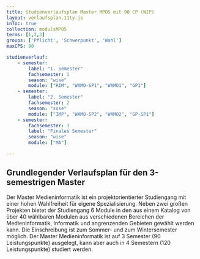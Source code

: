 ```yaml
---
title: Studienverlaufsplan Master MPO5 mit 90 CP (WIP)
layout: verlaufsplan.11ty.js
inToc: true
collection: modulsMPO5
terms: [1,2,3]
groups: ['Pflicht', 'Schwerpunkt', 'Wahl']
maxCPS: 90

studienverlauf:
    - semester:
        label: "1. Semester"
        fachsemester: 1
        season: "wise"
        module: ["RIM", "WAMO-SP1", "WAMO1", "GP1"]
    - semester:
        label: "2. Semester"
        fachsemester: 2
        season: "sose"
        module: ["IMP", "WAMO-SP2", "WAMO2", "GP-SP1"]
    - semester:
        fachsemester: 3
        label: "Finales Semester"
        season: "wise"
        module: ["MA"]

---
```



## Grundlegender Verlaufsplan für den 3-semestrigen Master

Der Master Medieninformatik ist ein projektorientierter Studiengang mit einer hohen Wahlfreiheit für eigene Spezialisierung. Neben zwei großen Projekten bietet der Studiengang 6 Module in den aus einem Katalog von über 40 wählbaren Modulen aus verschiedenen Bereichen der Medieninformatik, Informatik und angrenzenden Gebieten gewählt werden kann. Die Einschreibung ist zum Sommer- und zum Wintersemester möglich. Der Master Medieninformatik ist auf 3 Semester (90 Leistungspunkte) ausgelegt, kann aber auch in 4 Semestern (120 Leistungspunkte) studiert werden.